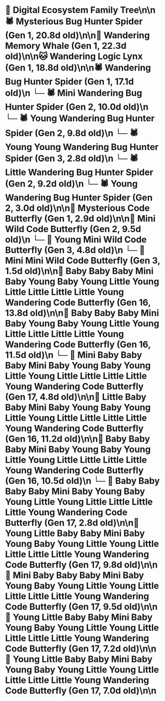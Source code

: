 # 🌳 Digital Ecosystem Family Tree\n\n🕷️ Mysterious Bug Hunter Spider (Gen 1, 20.8d old)\n\n🐋 Wandering Memory Whale (Gen 1, 22.3d old)\n\n🐱 Wandering Logic Lynx (Gen 1, 18.8d old)\n\n🕷️ Wandering Bug Hunter Spider (Gen 1, 17.1d old)\n  └─ 🕷️ Mini Wandering Bug Hunter Spider (Gen 2, 10.0d old)\n  └─ 🕷️ Young Wandering Bug Hunter Spider (Gen 2, 9.8d old)\n    └─ 🕷️ Young Young Wandering Bug Hunter Spider (Gen 3, 2.8d old)\n  └─ 🕷️ Little Wandering Bug Hunter Spider (Gen 2, 9.2d old)\n  └─ 🕷️ Young Wandering Bug Hunter Spider (Gen 2, 3.0d old)\n\n🦋 Mysterious Code Butterfly (Gen 1, 2.9d old)\n\n🦋 Mini Wild Code Butterfly (Gen 2, 9.5d old)\n  └─ 🦋 Young Mini Wild Code Butterfly (Gen 3, 4.8d old)\n  └─ 🦋 Mini Mini Wild Code Butterfly (Gen 3, 1.5d old)\n\n🦋 Baby Baby Baby Mini Baby Young Baby Young Little Young Little Little Little Little Young Wandering Code Butterfly (Gen 16, 13.8d old)\n\n🦋 Baby Baby Baby Mini Baby Young Baby Young Little Young Little Little Little Little Young Wandering Code Butterfly (Gen 16, 11.5d old)\n  └─ 🦋 Mini Baby Baby Baby Mini Baby Young Baby Young Little Young Little Little Little Little Young Wandering Code Butterfly (Gen 17, 4.8d old)\n\n🦋 Little Baby Baby Mini Baby Young Baby Young Little Young Little Little Little Little Young Wandering Code Butterfly (Gen 16, 11.2d old)\n\n🦋 Baby Baby Baby Mini Baby Young Baby Young Little Young Little Little Little Little Young Wandering Code Butterfly (Gen 16, 10.5d old)\n  └─ 🦋 Baby Baby Baby Baby Mini Baby Young Baby Young Little Young Little Little Little Little Young Wandering Code Butterfly (Gen 17, 2.8d old)\n\n🦋 Young Little Baby Baby Mini Baby Young Baby Young Little Young Little Little Little Little Young Wandering Code Butterfly (Gen 17, 9.8d old)\n\n🦋 Mini Baby Baby Baby Mini Baby Young Baby Young Little Young Little Little Little Little Young Wandering Code Butterfly (Gen 17, 9.5d old)\n\n🦋 Young Little Baby Baby Mini Baby Young Baby Young Little Young Little Little Little Little Young Wandering Code Butterfly (Gen 17, 7.2d old)\n\n🦋 Young Little Baby Baby Mini Baby Young Baby Young Little Young Little Little Little Little Young Wandering Code Butterfly (Gen 17, 7.0d old)\n\n